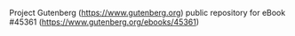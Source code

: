 Project Gutenberg (https://www.gutenberg.org) public repository for eBook #45361 (https://www.gutenberg.org/ebooks/45361)
